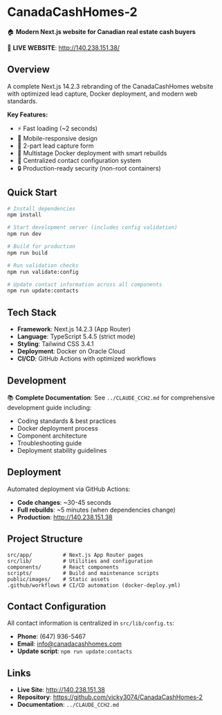 # CanadaCashHomes-2

🏠 **Modern Next.js website for Canadian real estate cash buyers**

🚀 **LIVE WEBSITE**: http://140.238.151.38/

## Overview

A complete Next.js 14.2.3 rebranding of the CanadaCashHomes website with optimized lead capture, Docker deployment, and modern web standards.

**Key Features:**
- ⚡ Fast loading (~2 seconds)
- 📱 Mobile-responsive design
- 🎯 2-part lead capture form
- 🐳 Multistage Docker deployment with smart rebuilds
- 🔧 Centralized contact configuration system
- 🔒 Production-ready security (non-root containers)

## Quick Start

```bash
# Install dependencies
npm install

# Start development server (includes config validation)
npm run dev

# Build for production
npm run build

# Run validation checks
npm run validate:config

# Update contact information across all components
npm run update:contacts
```

## Tech Stack

- **Framework**: Next.js 14.2.3 (App Router)
- **Language**: TypeScript 5.4.5 (strict mode)
- **Styling**: Tailwind CSS 3.4.1
- **Deployment**: Docker on Oracle Cloud
- **CI/CD**: GitHub Actions with optimized workflows

## Development

📚 **Complete Documentation**: See `../CLAUDE_CCH2.md` for comprehensive development guide including:
- Coding standards & best practices
- Docker deployment process
- Component architecture
- Troubleshooting guide
- Deployment stability guidelines

## Deployment

Automated deployment via GitHub Actions:
- **Code changes**: ~30-45 seconds
- **Full rebuilds**: ~5 minutes (when dependencies change)
- **Production**: http://140.238.151.38

## Project Structure

```
src/app/          # Next.js App Router pages
src/lib/          # Utilities and configuration
components/       # React components  
scripts/          # Build and maintenance scripts
public/images/    # Static assets
.github/workflows # CI/CD automation (docker-deploy.yml)
```

## Contact Configuration

All contact information is centralized in `src/lib/config.ts`:
- **Phone**: (647) 936-5467
- **Email**: info@canadacashhomes.com
- **Update script**: `npm run update:contacts`

## Links

- **Live Site**: http://140.238.151.38
- **Repository**: https://github.com/vicky3074/CanadaCashHomes-2
- **Documentation**: `../CLAUDE_CCH2.md`
